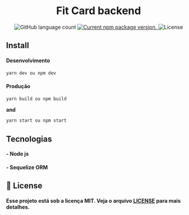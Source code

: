<h1 align="center" >
  Fit Card backend
</h1>
<p align="center">
   <img alt="GitHub language count" src="https://img.shields.io/github/languages/count/rocketseat/bootcamp-gostack-desafio-04?color=%2304D361">

 <a href="https://www.npmjs.org/package/react-native">
    <img src="https://badge.fury.io/js/react-native.svg" alt="Current npm package version." />
  </a>

  <img alt="License" src="https://img.shields.io/badge/license-MIT-%2304D361">

</p>

## Install

#### Desenvolvimento

```sh
yarn dev ou npm dev
```

#### Produção

```sh
yarn build ou npm build
```

**and**

```sh
yarn start ou npm start
```

## Tecnologias

#### - Node js

#### - Sequelize ORM

## 📄 License

#### Esse projeto está sob a licença MIT. Veja o arquivo [LICENSE](LICENSE.md) para mais detalhes.

